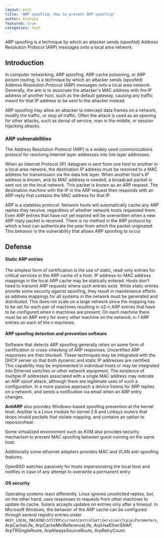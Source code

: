 ```yaml
---
layout: post
title: "ARP spoofing: How to prevent ARP spoofing"
author: Keshiba
featured: true
categories: tech
---
```


ARP spoofing is a technique by which an attacker sends (spoofed) Address Resolution Protocol (ARP) messages onto a local area network.

## Introduction

In computer networking, ARP spoofing, ARP cache poisoning, or ARP poison routing, is a technique by which an attacker sends (spoofed) Address Resolution Protocol (ARP) messages onto a local area network. Generally, the aim is to associate the attacker's MAC address with the IP address of another host, such as the default gateway, causing any traffic meant for that IP address to be sent to the attacker instead.

ARP spoofing may allow an attacker to intercept data frames on a network, modify the traffic, or stop all traffic. Often the attack is used as an opening for other attacks, such as denial of service, man in the middle, or session hijacking attacks.


### ARP vulnerabilities

The Address Resolution Protocol (ARP) is a widely used communications protocol for resolving Internet layer addresses into link layer addresses.

When an Internet Protocol (IP) datagram is sent from one host to another in a local area network, the destination IP address must be resolved to a MAC address for transmission via the data link layer. When another host's IP address is known, and its MAC address is needed, a broadcast packet is sent out on the local network. This packet is known as an ARP request. The destination machine with the IP in the ARP request then responds with an ARP reply that contains the MAC address for that IP.

ARP is a stateless protocol. Network hosts will automatically cache any ARP replies they receive, regardless of whether network hosts requested them. Even ARP entries that have not yet expired will be overwritten when a new ARP reply packet is received. There is no method in the ARP protocol by which a host can authenticate the peer from which the packet originated. This behavior is the vulnerability that allows ARP spoofing to occur.


## Defense

#### Static ARP entries
The simplest form of certification is the use of static, read-only entries for critical services in the ARP cache of a host. IP address-to-MAC address mappings in the local ARP cache may be statically entered. Hosts don't need to transmit ARP requests where such entries exist. While static entries provide some security against spoofing, they result in maintenance efforts as address mappings for all systems in the network must be generated and distributed. This does not scale on a large network since the mapping has to be set for each pair of machines resulting in n2-n ARP entries that have to be configured when n machines are present; On each machine there must be an ARP entry for every other machine on the network; n-1 ARP entries on each of the n machines.

#### ARP spoofing detection and prevention software
Software that detects ARP spoofing generally relies on some form of certification or cross-checking of ARP responses. Uncertified ARP responses are then blocked. These techniques may be integrated with the DHCP server so that both dynamic and static IP addresses are certified. This capability may be implemented in individual hosts or may be integrated into Ethernet switches or other network equipment. The existence of multiple IP addresses associated with a single MAC address may indicate an ARP spoof attack, although there are legitimate uses of such a configuration. In a more passive approach a device listens for ARP replies on a network, and sends a notification via email when an ARP entry changes.

**AntiARP** also provides Windows-based spoofing prevention at the kernel level. ArpStar is a Linux module for kernel 2.6 and Linksys routers that drops invalid packets that violate mapping, and contains an option to repoison/heal.

Some virtualized environment such as KVM also provides security mechanism to prevent MAC spoofing between guest running on the same host.

Additionally some ethernet adapters provides MAC and VLAN anti-spoofing features.

OpenBSD watches passively for hosts impersonating the local host and notifies in case of any attempt to overwrite a permanent entry

#### OS security
Operating systems react differently. Linux ignores unsolicited replies, but, on the other hand, uses responses to requests from other machines to update its cache. Solaris accepts updates on entries only after a timeout. In Microsoft Windows, the behavior of the ARP cache can be configured through several registry entries under `HKEY_LOCAL_MACHINE\SYSTEM\CurrentControlSet\Services\Tcpip\Parameters`, ArpCacheLife, ArpCacheMinReferenceLife, ArpUseEtherSNAP, ArpTRSingleRoute, ArpAlwaysSourceRoute, ArpRetryCount.
